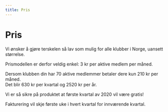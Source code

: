 ```yaml
---
title: Pris
---
```

# Pris

Vi ønsker å gjøre terskelen så lav som mulig for alle klubber i Norge, uansett størrelse.

Prismodellen er derfor veldig enkel: 3 kr per aktive medlem per måned.

Dersom klubben din har 70 aktive medlemmer betaler dere kun 210 kr per måned.  
Det blir 630 kr per kvartal og 2520 kr per år.

Vi er så sikre på produktet at første kvartal av 2020 vil være gratis!

Fakturering vil skje første uke i hvert kvartal for innværende kvartal.
